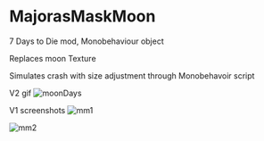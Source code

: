 # MajorasMaskMoon
 7 Days to Die mod, Monobehaviour object

Replaces moon Texture

Simulates crash with size adjustment through Monobehavoir script

V2 gif
![moonDays](https://github.com/user-attachments/assets/4adb4f0b-ccca-4c71-bbbe-e3b829985d5e)


V1 screenshots
![mm1](https://github.com/user-attachments/assets/17c43373-a854-482d-8e90-959ea61df05f)


![mm2](https://github.com/user-attachments/assets/cdb5c6e2-5e82-4fe9-83bc-5b39873026ba)


